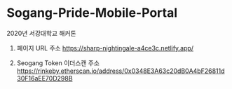 # Sogang-Pride-Mobile-Portal
2020년 서강대학교 해커톤

1. 페이지 URL 주소
    https://sharp-nightingale-a4ce3c.netlify.app/

2. Seogang Token 이더스캔 주소
    https://rinkeby.etherscan.io/address/0x0348E3A63c20dB0A4bF26811d30F16aEE70D298B



